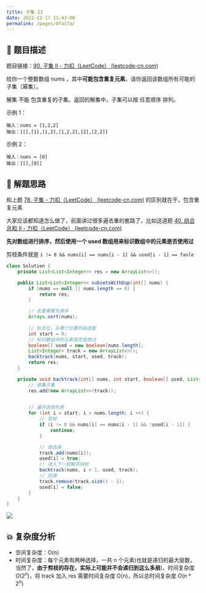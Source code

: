 ```yaml
---
title: 子集 II
date: 2021-12-17 11:43:00
permalink: /pages/0fa17a/
---
```


## 📃 题目描述

题目链接：[90. 子集 II - 力扣（LeetCode） (leetcode-cn.com)](https://leetcode-cn.com/problems/subsets-ii/)

给你一个整数数组 nums ，其中**可能包含重复元素**，请你返回该数组所有可能的子集（幂集）。

解集 不能 包含重复的子集。返回的解集中，子集可以按 任意顺序 排列。

示例 1：

```
输入：nums = [1,2,2]
输出：[[],[1],[1,2],[1,2,2],[2],[2,2]]
```

示例 2：

```
输入：nums = [0]
输出：[[],[0]]
```



## 🔔 解题思路

和上题 [78. 子集 - 力扣（LeetCode） (leetcode-cn.com)](https://leetcode-cn.com/problems/subsets/) 的区别就在于，包含重复元素

大家应该都知道怎么做了，前面讲过很多遍去重的套路了，比如这道题 [40. 组合总和 II - 力扣（LeetCode） (leetcode-cn.com)](https://leetcode-cn.com/problems/combination-sum-ii/)

**先对数组进行排序，然后使用一个 used 数组用来标识数组中的元素是否使用过**

剪枝条件就是 `i != 0 && nums[i] == nums[i - 1] && used[i - 1] == fasle`


```java
class Solution {
    private List<List<Integer>> res = new ArrayList<>();

    public List<List<Integer>> subsetsWithDup(int[] nums) {
        if (nums == null || nums.length == 0) {
            return res;
        }

        // 去重需要先排序
        Arrays.sort(nums);
        
        // 标志位，从哪个位置开始选取
        int start = 0;
        // 标识数组中的元素是否使用过
        boolean[] used = new boolean[nums.length];
        List<Integer> track = new ArrayList<>();
        backtrack(nums, start, used, track);
        return res;
    }

    private void backtrack(int[] nums, int start, boolean[] used, List<Integer> track) {
        // 收集子集
        res.add(new ArrayList<>(track));
        

        // 遍历选择列表
        for (int i = start; i < nums.length; i ++) {
            // 剪枝
            if (i != 0 && nums[i] == nums[i - 1] && !used[i - 1]) {
                continue;
            }

            // 做选择
            track.add(nums[i]);
            used[i] = true;
            // 进入下一层解空间树
            backtrack(nums, i + 1, used, track);
            // 回溯
            track.remove(track.size() - 1);
            used[i] = false;
        }
    }
}
```

![](https://cs-wiki.oss-cn-shanghai.aliyuncs.com/img/20211217115208.png)

## 💥 复杂度分析

- 空间复杂度：O(n)
- 时间复杂度：每个元素有两种选择，一共 n 个元素(也就是递归的最大层数，当然了，**由于剪枝的存在，实际上可能并不会递归到这么多层**)，时间复杂度 $O(2^n)$，将 track 加入 res 需要时间复杂度 O(n)，所以总时间复杂度 $O(n * 2^n)$​

